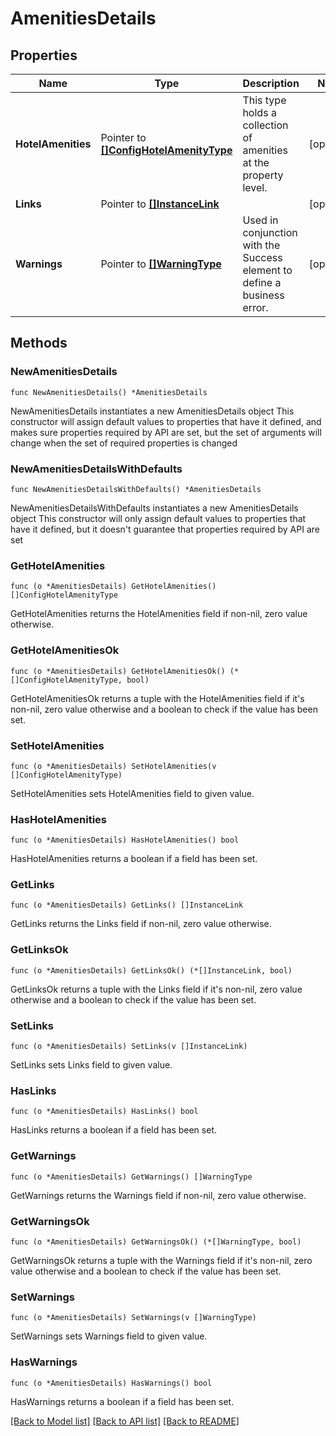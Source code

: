 # AmenitiesDetails

## Properties

Name | Type | Description | Notes
------------ | ------------- | ------------- | -------------
**HotelAmenities** | Pointer to [**[]ConfigHotelAmenityType**](ConfigHotelAmenityType.md) | This type holds a collection of amenities at the property level. | [optional] 
**Links** | Pointer to [**[]InstanceLink**](InstanceLink.md) |  | [optional] 
**Warnings** | Pointer to [**[]WarningType**](WarningType.md) | Used in conjunction with the Success element to define a business error. | [optional] 

## Methods

### NewAmenitiesDetails

`func NewAmenitiesDetails() *AmenitiesDetails`

NewAmenitiesDetails instantiates a new AmenitiesDetails object
This constructor will assign default values to properties that have it defined,
and makes sure properties required by API are set, but the set of arguments
will change when the set of required properties is changed

### NewAmenitiesDetailsWithDefaults

`func NewAmenitiesDetailsWithDefaults() *AmenitiesDetails`

NewAmenitiesDetailsWithDefaults instantiates a new AmenitiesDetails object
This constructor will only assign default values to properties that have it defined,
but it doesn't guarantee that properties required by API are set

### GetHotelAmenities

`func (o *AmenitiesDetails) GetHotelAmenities() []ConfigHotelAmenityType`

GetHotelAmenities returns the HotelAmenities field if non-nil, zero value otherwise.

### GetHotelAmenitiesOk

`func (o *AmenitiesDetails) GetHotelAmenitiesOk() (*[]ConfigHotelAmenityType, bool)`

GetHotelAmenitiesOk returns a tuple with the HotelAmenities field if it's non-nil, zero value otherwise
and a boolean to check if the value has been set.

### SetHotelAmenities

`func (o *AmenitiesDetails) SetHotelAmenities(v []ConfigHotelAmenityType)`

SetHotelAmenities sets HotelAmenities field to given value.

### HasHotelAmenities

`func (o *AmenitiesDetails) HasHotelAmenities() bool`

HasHotelAmenities returns a boolean if a field has been set.

### GetLinks

`func (o *AmenitiesDetails) GetLinks() []InstanceLink`

GetLinks returns the Links field if non-nil, zero value otherwise.

### GetLinksOk

`func (o *AmenitiesDetails) GetLinksOk() (*[]InstanceLink, bool)`

GetLinksOk returns a tuple with the Links field if it's non-nil, zero value otherwise
and a boolean to check if the value has been set.

### SetLinks

`func (o *AmenitiesDetails) SetLinks(v []InstanceLink)`

SetLinks sets Links field to given value.

### HasLinks

`func (o *AmenitiesDetails) HasLinks() bool`

HasLinks returns a boolean if a field has been set.

### GetWarnings

`func (o *AmenitiesDetails) GetWarnings() []WarningType`

GetWarnings returns the Warnings field if non-nil, zero value otherwise.

### GetWarningsOk

`func (o *AmenitiesDetails) GetWarningsOk() (*[]WarningType, bool)`

GetWarningsOk returns a tuple with the Warnings field if it's non-nil, zero value otherwise
and a boolean to check if the value has been set.

### SetWarnings

`func (o *AmenitiesDetails) SetWarnings(v []WarningType)`

SetWarnings sets Warnings field to given value.

### HasWarnings

`func (o *AmenitiesDetails) HasWarnings() bool`

HasWarnings returns a boolean if a field has been set.


[[Back to Model list]](../README.md#documentation-for-models) [[Back to API list]](../README.md#documentation-for-api-endpoints) [[Back to README]](../README.md)


